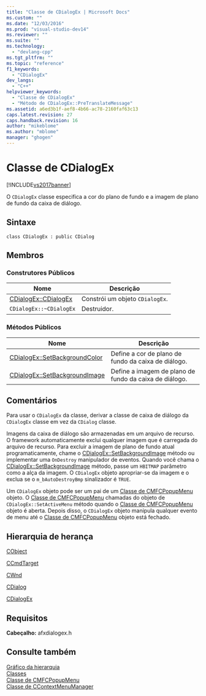 ```yaml
---
title: "Classe de CDialogEx | Microsoft Docs"
ms.custom: ""
ms.date: "12/03/2016"
ms.prod: "visual-studio-dev14"
ms.reviewer: ""
ms.suite: ""
ms.technology: 
  - "devlang-cpp"
ms.tgt_pltfrm: ""
ms.topic: "reference"
f1_keywords: 
  - "CDialogEx"
dev_langs: 
  - "C++"
helpviewer_keywords: 
  - "Classe de CDialogEx"
  - "Método de CDialogEx::PreTranslateMessage"
ms.assetid: a6ed3b1f-aef8-4b66-ac78-2160faf63c13
caps.latest.revision: 27
caps.handback.revision: 16
author: "mikeblome"
ms.author: "mblome"
manager: "ghogen"
---
```

# Classe de CDialogEx
[!INCLUDE[vs2017banner](../../assembler/inline/includes/vs2017banner.md)]

O `CDialogEx` classe especifica a cor do plano de fundo e a imagem de plano de fundo da caixa de diálogo.  
  
## Sintaxe  
  
```  
class CDialogEx : public CDialog  
```  
  
## Membros  
  
### Construtores Públicos  
  
|Nome|Descrição|  
|----------|---------------|  
|[CDialogEx::CDialogEx](../Topic/CDialogEx::CDialogEx.md)|Constrói um objeto `CDialogEx`.|  
|`CDialogEx::~CDialogEx`|Destruidor.|  
  
### Métodos Públicos  
  
|Nome|Descrição|  
|----------|---------------|  
|[CDialogEx::SetBackgroundColor](../Topic/CDialogEx::SetBackgroundColor.md)|Define a cor de plano de fundo da caixa de diálogo.|  
|[CDialogEx::SetBackgroundImage](../Topic/CDialogEx::SetBackgroundImage.md)|Define a imagem de plano de fundo da caixa de diálogo.|  
  
## Comentários  
 Para usar o `CDialogEx` da classe, derivar a classe de caixa de diálogo da `CDialogEx` classe em vez da `CDialog` classe.  
  
 Imagens da caixa de diálogo são armazenadas em um arquivo de recurso.  O framework automaticamente exclui qualquer imagem que é carregada do arquivo de recurso.  Para excluir a imagem de plano de fundo atual programaticamente, chame o [CDialogEx::SetBackgroundImage](../Topic/CDialogEx::SetBackgroundImage.md) método ou implementar uma `OnDestroy` manipulador de eventos.  Quando você chama o [CDialogEx::SetBackgroundImage](../Topic/CDialogEx::SetBackgroundImage.md) método, passe um `HBITMAP` parâmetro como a alça da imagem.  O `CDialogEx` objeto apropriar\-se da imagem e o exclua se o `m_bAutoDestroyBmp` sinalizador é `TRUE`.  
  
 Um `CDialogEx` objeto pode ser um pai de um [Classe de CMFCPopupMenu](../Topic/CMFCPopupMenu%20Class.md) objeto.  O [Classe de CMFCPopupMenu](../Topic/CMFCPopupMenu%20Class.md) chamadas do objeto de `CDialogEx::SetActiveMenu` método quando o [Classe de CMFCPopupMenu](../Topic/CMFCPopupMenu%20Class.md) objeto é aberta.  Depois disso, o `CDialogEx` objeto manipula qualquer evento de menu até o [Classe de CMFCPopupMenu](../Topic/CMFCPopupMenu%20Class.md) objeto está fechado.  
  
## Hierarquia de herança  
 [CObject](../Topic/CObject%20Class.md)  
  
 [CCmdTarget](../Topic/CCmdTarget%20Class.md)  
  
 [CWnd](../Topic/CWnd%20Class.md)  
  
 [CDialog](../../mfc/reference/cdialog-class.md)  
  
 [CDialogEx](../../mfc/reference/cdialogex-class.md)  
  
## Requisitos  
 **Cabeçalho:** afxdialogex.h  
  
## Consulte também  
 [Gráfico da hierarquia](../../mfc/hierarchy-chart.md)   
 [Classes](../Topic/MFC%20Classes.md)   
 [Classe de CMFCPopupMenu](../Topic/CMFCPopupMenu%20Class.md)   
 [Classe de CContextMenuManager](../../mfc/reference/ccontextmenumanager-class.md)